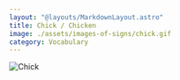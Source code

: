 ```yaml
---
layout: "@layouts/MarkdownLayout.astro"
title: Chick / Chicken
image: ./assets/images-of-signs/chick.gif
category: Vocabulary
---
```


![Chick](@signs/chick.gif)
